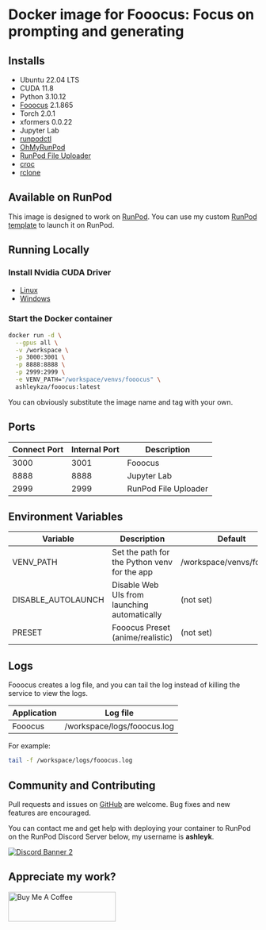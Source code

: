 # Docker image for Fooocus: Focus on prompting and generating

## Installs

* Ubuntu 22.04 LTS
* CUDA 11.8
* Python 3.10.12
* [Fooocus](
  https://github.com/lllyasviel/Fooocus) 2.1.865
* Torch 2.0.1
* xformers 0.0.22
* Jupyter Lab
* [runpodctl](https://github.com/runpod/runpodctl)
* [OhMyRunPod](https://github.com/kodxana/OhMyRunPod)
* [RunPod File Uploader](https://github.com/kodxana/RunPod-FilleUploader)
* [croc](https://github.com/schollz/croc)
* [rclone](https://rclone.org/)

## Available on RunPod

This image is designed to work on [RunPod](https://runpod.io?ref=2xxro4sy).
You can use my custom [RunPod template](
https://runpod.io/gsc?template=ileyo7dtpj&ref=2xxro4sy)
to launch it on RunPod.

## Running Locally

### Install Nvidia CUDA Driver

- [Linux](https://docs.nvidia.com/cuda/cuda-installation-guide-linux/index.html)
- [Windows](https://docs.nvidia.com/cuda/cuda-installation-guide-microsoft-windows/index.html)

### Start the Docker container

```bash
docker run -d \
  --gpus all \
  -v /workspace \
  -p 3000:3001 \
  -p 8888:8888 \
  -p 2999:2999 \
  -e VENV_PATH="/workspace/venvs/fooocus" \
  ashleykza/fooocus:latest
```

You can obviously substitute the image name and tag with your own.

## Ports

| Connect Port | Internal Port | Description          |
|--------------|---------------|----------------------|
| 3000         | 3001          | Fooocus              |
| 8888         | 8888          | Jupyter Lab          |
| 2999         | 2999          | RunPod File Uploader |

## Environment Variables

| Variable           | Description                                  | Default                  |
|--------------------|----------------------------------------------|--------------------------|
| VENV_PATH          | Set the path for the Python venv for the app | /workspace/venvs/fooocus |
| DISABLE_AUTOLAUNCH | Disable Web UIs from launching automatically | (not set)                |
| PRESET             | Fooocus Preset (anime/realistic)             | (not set)                |

## Logs

Fooocus creates a log file, and you can tail the log instead of
killing the service to view the logs.

| Application | Log file                      |
|-------------|-------------------------------|
| Fooocus     | /workspace/logs/fooocus.log   |

For example:

```bash
tail -f /workspace/logs/fooocus.log
```

## Community and Contributing

Pull requests and issues on [GitHub](https://github.com/ashleykleynhans/fooocus-docker)
are welcome. Bug fixes and new features are encouraged.

You can contact me and get help with deploying your container
to RunPod on the RunPod Discord Server below,
my username is **ashleyk**.

<a target="_blank" href="https://discord.gg/pJ3P2DbUUq">![Discord Banner 2](https://discordapp.com/api/guilds/912829806415085598/widget.png?style=banner2)</a>

## Appreciate my work?

<a href="https://www.buymeacoffee.com/ashleyk" target="_blank"><img src="https://cdn.buymeacoffee.com/buttons/v2/default-yellow.png" alt="Buy Me A Coffee" style="height: 60px !important;width: 217px !important;" ></a>

